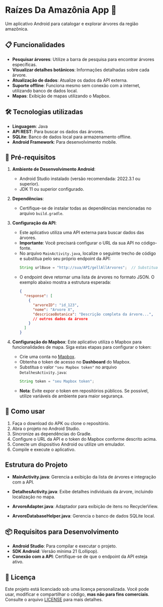 # Raízes Da Amazônia App 🌳

Um aplicativo Android para catalogar e explorar árvores da região amazônica. 

## 📋 Funcionalidades

- **Pesquisar árvores**: Utilize a barra de pesquisa para encontrar árvores específicas.
- **Visualizar detalhes botânicos**: Informações detalhadas sobre cada árvore.
- **Atualização de dados**: Atualize os dados da API externa.
- **Suporte offline**: Funciona mesmo sem conexão com a internet, utilizando banco de dados local.
- **Mapas**: Exibição de mapas utilizando o Mapbox.

## 🛠️ Tecnologias utilizadas

- **Linguagem**: Java
- **API REST**: Para buscar os dados das árvores.
- **SQLite**: Banco de dados local para armazenamento offline.
- **Android Framework**: Para desenvolvimento mobile.

## 📝 Pré-requisitos
1. **Ambiente de Desenvolvimento Android**:
   - Android Studio instalado (versão recomendada: 2022.3.1 ou superior).
   - JDK 11 ou superior configurado.

2. **Dependências**:
   - Certifique-se de instalar todas as dependências mencionadas no arquivo `build.gradle`.

3. **Configuração da API**:
   - Este aplicativo utiliza uma API externa para buscar dados das árvores. 
   - **Importante**: Você precisará configurar o URL da sua API no código-fonte.
   - No arquivo `MainActivity.java`, localize o seguinte trecho de código e substitua pelo seu próprio endpoint da API:
     ```java
     String urlBase = "http://sua/API/gellAllArvores";  // Substitua com o URL da sua API
     ```
   - O endpoint deve retornar uma lista de árvores no formato JSON. O exemplo abaixo mostra a estrutura esperada:
     ```json
     {
       "response": [
         {
           "arvoreID": "id_123",
           "nome": "Arvore X",
           "descricaoBotanica": "Descrição completa da árvore...",
           // outros dados da árvore
         }
       ]
     }
     ```

4. **Configuração do Mapbox**:
   Este aplicativo utiliza o Mapbox para funcionalidades de mapa. Siga estas etapas para configurar o token:
   - Crie uma conta no [Mapbox](https://www.mapbox.com).
   - Obtenha o token de acesso no **Dashboard** do Mapbox.
   - Substitua o valor `"seu Mapbox token"` no arquivo `DetalhesActivity.java`:
     ```java
     String token = "seu Mapbox token";
     ```
   - **Nota**: Evite expor o token em repositórios públicos. Se possível, utilize variáveis de ambiente para maior segurança.

## 🚀 Como usar

1. Faça o download do APK ou clone o repositório.
2. Abra o projeto no Android Studio.
3. Sincronize as dependências do Gradle.
4. Configure o URL da API e o token do Mapbox conforme descrito acima.
5. Conecte um dispositivo Android ou utilize um emulador.
6. Compile e execute o aplicativo.

## Estrutura do Projeto

- **MainActivity.java**:
  Gerencia a exibição da lista de árvores e integração com a API.
  
- **DetalhesActivity.java**:
  Exibe detalhes individuais da árvore, incluindo localização no mapa.

- **ArvoreAdapter.java**:
  Adaptador para exibição de itens no RecyclerView.

- **ArvoreDatabaseHelper.java**:
  Gerencia o banco de dados SQLite local.

## 📦 Requisitos para Desenvolvimento

- **Android Studio**: Para compilar e executar o projeto.
- **SDK Android**: Versão mínima 21 (Lollipop).
- **Conexão com a API**: Certifique-se de que o endpoint da API esteja ativo.

## 📜 Licença

Este projeto está licenciado sob uma licença personalizada. Você pode usar, modificar e compartilhar o código, **mas não para fins comerciais**. Consulte o arquivo [LICENSE](LICENSE) para mais detalhes.
